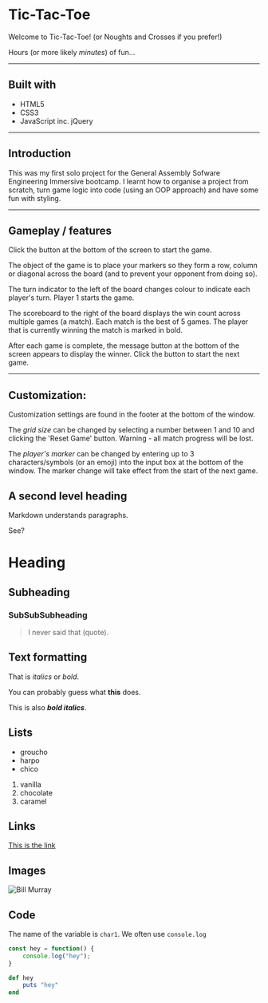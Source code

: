 # Tic-Tac-Toe

Welcome to Tic-Tac-Toe! 
(or Noughts and Crosses if you prefer!)

Hours (or more likely _minutes_) of fun...

---------------------------------------------------------------

## Built with

* HTML5
* CSS3
* JavaScript inc. jQuery

---------------------------------------------------------------
## Introduction

This was my first solo project for the General Assembly Sofware Engineering Immersive bootcamp.  I learnt how to organise a project from scratch, turn game logic into code (using an OOP approach) and have some fun with styling. 

---------------------------------------------------------------

## Gameplay / features

Click the button at the bottom of the screen to start the game.

The object of the game is to place your markers so they form a row, column or diagonal across the board (and to prevent your opponent from doing so).

The turn indicator to the left of the board changes colour to indicate each player's turn. Player 1 starts the game.

The scoreboard to the right of the board displays the win count across multiple games (a match). Each match is the best of 5 games. The player that is currently winning the match is marked in bold.

After each game is complete, the message button at the bottom of the screen appears to display the winner. Click the button to start the next game.

---------------------------------------------------------------

## Customization:

Customization settings are found in the footer at the bottom of the window.

The *grid size* can be changed by selecting a number between 1 and 10 and clicking the 'Reset Game' button. Warning - all match progress will be lost.

The *player's marker* can be changed by entering up to 3 characters/symbols (or an emoji) into the input box at the bottom of the window. The marker change will take effect from the start of the next game.


































A second level heading
-----------------------

Markdown understands paragraphs.

See?

# Heading

## Subheading

### SubSubSubheading

> I never said that (quote).

## Text formatting

That is _italics_ or *bold*.

You can probably guess what __this__ does.

This is also ***bold italics***.

## Lists

* groucho
* harpo
* chico

1. vanilla
1. chocolate
1. caramel


## Links

[This is the link](http://www.ga.com)

## Images
![Bill Murray](https://www.fillmurray.com/50/50)

## Code

The name of the variable is `char1`. We often use `console.log`

```javascript
const hey = function() {
    console.log("hey");
}
```

```ruby
def hey
    puts "hey"
end
```





